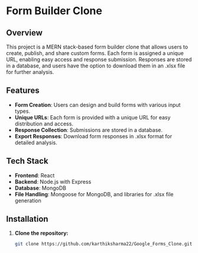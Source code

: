 # Form Builder Clone

## Overview

This project is a MERN stack-based form builder clone that allows users to create, publish, and share custom forms. Each form is assigned a unique URL, enabling easy access and response submission. Responses are stored in a database, and users have the option to download them in an .xlsx file for further analysis.

## Features

- **Form Creation**: Users can design and build forms with various input types.
- **Unique URLs**: Each form is provided with a unique URL for easy distribution and access.
- **Response Collection**: Submissions are stored in a database.
- **Export Responses**: Download form responses in .xlsx format for detailed analysis.

## Tech Stack

- **Frontend**: React
- **Backend**: Node.js with Express
- **Database**: MongoDB
- **File Handling**: Mongoose for MongoDB, and libraries for .xlsx file generation

## Installation

1. **Clone the repository:**
   ```bash
   git clone https://github.com/karthiksharma22/Google_Forms_Clone.git
